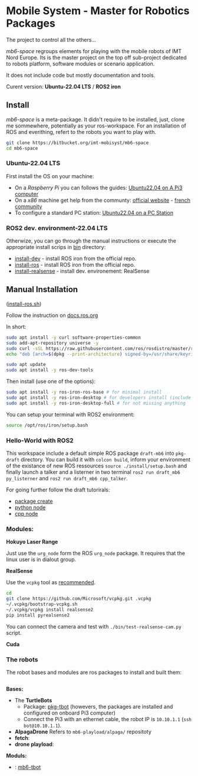 # Mobile System - Master for Robotics Packages

The project to control all the others...

_mb6-space_ regroups elements for playing with the mobile robots of IMT Nord Europe.
Its is the master project on the top off sub-project dedicated to robots platform, software modules or scenario application.

It does not include code but mostly documentation and tools.

Curent version: **Ubuntu-22.04 LTS** / **ROS2 iron**

## Install

_mb6-space_ is a meta-package.
It didn't require to be installed, just, clone me sommewhere, potentially as your ros-workspace.
For an installation of ROS and everithing, refert to the robots you want to play with.

```sh
git clone https://bitbucket.org/imt-mobisyst/mb6-space
cd mb6-space
```

### Ubuntu-22.04 LTS

First install the OS on your machine: 

- On a _Raspberry Pi_ you can follows the guides: [Ubuntu22.04 on A Pi3 computer](./docs/configure-pi3.md)
- On a _x86_ machine get help from the communty: [official website](https://ubuntu.com/) - [french community](https://www.ubuntu-fr.org/)
- To configure a standard PC station: [Ubuntu22.04 on a PC Station](./docs/configure-station.md)

### ROS2 dev. environment-22.04 LTS

Otherwize, you can go through the manual instructions or execute the appropriate install scrips in [bin](./bin) directory:

- [install-dev](./bin/install-ros.sh) - install ROS iron from the official repo.
- [install-ros](./bin/install-ros.sh) - install ROS iron from the official repo.
- [install-realsense](./bin/install-realsense.sh) - install dev. environement: RealSense

## Manual Installation

([install-ros.sh](./bin/install-ros.sh))

Follow the instruction on [docs.ros.org](https://docs.ros.org/en/iron/Installation/Ubuntu-Install-Debians.html)

In short:

```sh
sudo apt install -y curl software-properties-common
sudo add-apt-repository universe -y
sudo curl -sSL https://raw.githubusercontent.com/ros/rosdistro/master/ros.key -o /usr/share/keyrings/ros-archive-keyring.gpg
echo "deb [arch=$(dpkg --print-architecture) signed-by=/usr/share/keyrings/ros-archive-keyring.gpg] http://packages.ros.org/ros2/ubuntu $(. /etc/os-release && echo $UBUNTU_CODENAME) main" | sudo tee /etc/apt/sources.list.d/ros2.list > /dev/null

sudo apt update
sudo apt install -y ros-dev-tools
```

Then install (use one of the options): 

```sh
sudo apt install -y ros-iron-ros-base # for minimal install
sudo apt install -y ros-iron-desktop # for developers install (include visualtization etc.)
sudo apt install -y ros-iron-desktop-full # for not missing anything
```

You can setup your terminal with ROS2 environment: 

```sh
source /opt/ros/iron/setup.bash
```

### Hello-World with ROS2

This workspace include a default simple ROS package `draft-mb6` into `pkg-draft` directory.
You can build it with `colcon build`,
inform your environment of the existance of new ROS ressources `source ./install/setup.bash`
and finally launch a talker and a listerner in two terminal `ros2 run draft_mb6 py_listerner` and `ros2 run draft_mb6 cpp_talker`.

For going further follow the draft tutorirals:

- [package create](./docs/tuto-draft-pkg.md)
- [python node](./docs/tuto-draft-python.md)
- [cpp node](./docs/tuto-draft-cpp.md)

### Modules:

**Hokuyo Laser Range** 

Just use the `urg_node` form the ROS `urg_node` package.
It requires that the linux user is in dialout group.


**RealSense**

Use the `vcpkg` tool as [recommended](https://github.com/IntelRealSense/librealsense).

```sh
cd 
git clone https://github.com/Microsoft/vcpkg.git .vcpkg
~/.vcpkg/bootstrap-vcpkg.sh
~/.vcpkg/vcpkg install realsense2
pip install pyrealsense2
```

You can connect the camera and test with `./bin/test-realsense-cam.py` script.


**Cuda**



### The robots

The robot bases and modules are ros packages to install and built them: 

```sh
```

**Bases:**

- The **TurtleBots**
    * Package: [pkg-tbot](https://bitbucket.org/imt-mobisyst/pkg-tbot) (howevers, the packages are installed and configured on onboard Pi3 computer)
    * Connect the Pi3 with an ethernet cable, the robot IP is `10.10.1.1` (`ssh bot@10.10.1.1`).
- **AlpagaDrone** Refers to `mb6-playload/alpaga/` repositoty 
- **fetch**: 
- **drone playload**: 

**Moduls:**

- : [mb6-tbot](https://bitbucket.org/imt-mobisyst/mb6-tbot)
